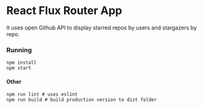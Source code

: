 # React Flux Router App

It uses open Github API to display starred repos by users and stargazers by repo.

### Running

```
npm install
npm start
```

#### Other

```
npm run lint # uses eslint
npm run build # build production version to dist folder
```
